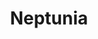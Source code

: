 ---
title: Neptunia
categories: Cine
recent: true
type: Largometraje
client: Emprendimiento personal
description: "Revolver un joven lleno de energía, inmaduro y fanático de las películas de acción reúne después de 3 años a un grupo de amigos de viaje y los convence para irse a pasar un fin de semana a Neptunia. Lo que podría ser unas vacaciones divertidas, se transforma en una pesadilla cuando descubren que los habitantes de Neptunia guardan un secreto que puede ser el arma perfecta para conquistar la Costa de Oro."
video_url: https://www.youtube.com/embed/pieMjV5n_9c?autoplay=1&showinfo=0&rel=0
---